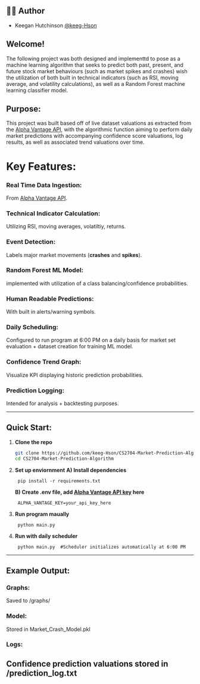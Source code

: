 ## 👨‍💻 Author

- Keegan Hutchinson [@keeg-Hson](https://www.github.com/keeg-Hson)

## Welcome!
The following project was both designed and implementtd to pose as a machine learning algorithm that seeks to predict both past, present, and future stock market behaviours (such as market spikes and crashes) wish the utilization of both built in technical indicators (such as RSI, moving average, and volatility calculations), as well as a Random Forest machine learning classifier model.

## Purpose:
This project was built based off of  live dataset valuations as extracted from the [Alpha Vantage API](https://www.alphavantage.co/documentation/), with the algorithmic function aiming to perform daily market predictions with accompanying confidence score valuations, log results, as well as associated trend valuations over time.

# Key Features:



### Real Time Data Ingestion:
From [Alpha Vantage API](https://www.alphavantage.co/documentation/).

### Technical Indicator Calculation:
Utilizing RSI, moving averages, volatiltiy, returns.

### Event Detection:
Labels major market movements (**crashes** and **spikes**).

### Random Forest ML Model:
implemented with utilization of a class balancing/confidence probabilities.

### Human Readable Predictions:
With built in alerts/warning symbols.

### Daily Scheduling:
Configured to run program at 6:00 PM on a daily basis for market set evaluation + dataset creation for training ML model.

### Confidence Trend Graph:
Visualize KPI displaying historic prediction probabilities.


### Prediction Logging: 
Intended for analysis + backtesting purposes.

 
-----
## Quick Start:
1. **Clone the repo**
   ```bash
   git clone https://github.com/keeg-Hson/CS2704-Market-Prediction-Algorithm
   cd CS2704-Market-Prediction-Algorithm

2. **Set up enviornment**
    **A) Install dependencies**
       
        pip install -r requirements.txt
    
    **B) Create .env file, add [Alpha Vantage API key](https://www.alphavantage.co/support/#api-key) here**
    
        ALPHA_VANTAGE_KEY=your_api_key_here

3. **Run program maually**
    
        python main.py

4. **Run with daily scheduler**
    
        python main.py  #Scheduler initializes automatically at 6:00 PM

-----

## Example Output:
### Graphs:
Saved to /graphs/
### Model: 
Stored in Market_Crash_Model.pkl
### Logs:
 Confidence prediction valuations stored in /prediction_log.txt
-----




